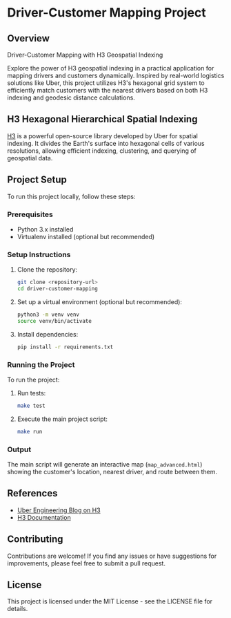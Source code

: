 # Driver-Customer Mapping Project

## Overview
Driver-Customer Mapping with H3 Geospatial Indexing

Explore the power of H3 geospatial indexing in a practical application for mapping drivers and customers dynamically. Inspired by real-world logistics solutions like Uber, this project utilizes H3's hexagonal grid system to efficiently match customers with the nearest drivers based on both H3 indexing and geodesic distance calculations.

## H3 Hexagonal Hierarchical Spatial Indexing
[H3](https://eng.uber.com/h3/) is a powerful open-source library developed by Uber for spatial indexing. It divides the Earth's surface into hexagonal cells of various resolutions, allowing efficient indexing, clustering, and querying of geospatial data.

## Project Setup
To run this project locally, follow these steps:

### Prerequisites
- Python 3.x installed
- Virtualenv installed (optional but recommended)

### Setup Instructions
1. Clone the repository:
   ```bash
   git clone <repository-url>
   cd driver-customer-mapping
   ```

2. Set up a virtual environment (optional but recommended):
   ```bash
   python3 -m venv venv
   source venv/bin/activate
   ```

3. Install dependencies:
   ```bash
   pip install -r requirements.txt
   ```

### Running the Project
To run the project:

1. Run tests:
   ```bash
   make test
   ```

2. Execute the main project script:
   ```bash
   make run
   ```

### Output
The main script will generate an interactive map (`map_advanced.html`) showing the customer's location, nearest driver, and route between them.

## References
- [Uber Engineering Blog on H3](https://eng.uber.com/h3/)
- [H3 Documentation](https://h3geo.org/docs/)

## Contributing
Contributions are welcome! If you find any issues or have suggestions for improvements, please feel free to submit a pull request.

## License
This project is licensed under the MIT License - see the LICENSE file for details.
```

